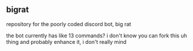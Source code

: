 ## bigrat
repository for the poorly coded discord bot, big rat

the bot currently has like 13 commands? i don't know
you can fork this uh thing and probably enhance it, i don't really mind
